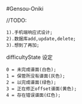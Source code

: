 #Gensou-Oniki

//TODO:

	1).手机端响应式设计;
	2).数据库add,update,delete;
	3).想到了再加;


difficultyState 设定

	0 = 未完成谱面(白色);
	1 = 保管所没有谱面(灰色);
	2 = 以完成谱面(绿色);
	3 = 正在修正offset谱面(黄色);
	4 = 存在错误谱面(红色);
    
